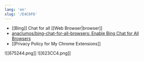 ```yaml
---
lang: 'en'
slug: '/E4C6F6'
---
```


- [[Bing]] Chat for all [[Web Browser|browser]]
- [anaclumos/bing-chat-for-all-browsers: Enable Bing Chat for All Browsers](https://github.com/anaclumos/bing-chat-for-all-browsers)
- [[Privacy Policy for My Chrome Extensions]]

![[675244.png]]
![[623CC4.png]]
